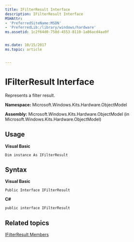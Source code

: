 ```yaml
---
title: IFilterResult Interface
description: IFilterResult Interface
MSHAttr:
- 'PreferredSiteName:MSDN'
- 'PreferredLib:/library/windows/hardware'
ms.assetid: 1c2f64d0-758d-4553-8110-1a86acd4aa9f


ms.date: 10/15/2017
ms.topic: article


---
```


# IFilterResult Interface


Represents a filter result.

**Namespace:** Microsoft.Windows.Kits.Hardware.ObjectModel

**Assembly:** Microsoft.Windows.Kits.Hardware.ObjectModel (in Microsoft.Windows.Kits.Hardware.ObjectModel)

## <span id="Usage"></span><span id="usage"></span><span id="USAGE"></span>Usage


**Visual Basic**

`Dim instance As IFilterResult`

## <span id="Syntax"></span><span id="syntax"></span><span id="SYNTAX"></span>Syntax


**Visual Basic**

`Public Interface IFilterResult`

**C#**

`public interface IFilterResult`

## <span id="related_topics"></span>Related topics


[IFilterResult Members](ifilterresult-members.md)

 

 







